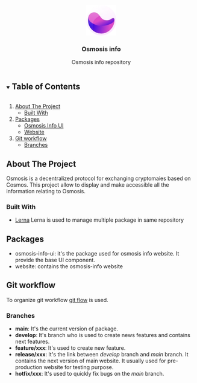 <!-- PROJECT LOGO -->
<br />
<p align="center">
  <img src="./logo.webp" alt="Logo" width="80" height="80">

  <h3 align="center">Osmosis info</h3>

  <p align="center">
    Osmosis info repository
  </p>
</p>

<!-- TABLE OF CONTENTS -->
<details open="open">
  <summary><h2 style="display: inline-block">Table of Contents</h2></summary>
  <ol>
    <li>
      <a href="#about-the-project">About The Project</a>
      <ul>
        <li><a href="#built-with">Built With</a></li>
      </ul>
    </li>
    <li>
      <a href="#getting-started">Packages</a>
      <ul>
        <li><a href="#OsmosisInfoUI">Osmosis Info UI</a></li>
        <li><a href="#Website">Website</a></li>
      </ul>
    </li>
      <li>
      <a href="#git-workflow">Git workflow</a>
      <ul>
        <li><a href="#branchs">Branches</a></li>
      </ul>
      </li>
  </ol>
</details>

## About The Project

Osmosis is a decentralized protocol for exchanging cryptomaies based on Cosmos.
This project allow to display and make accessible all the information relating to Osmosis.

### Built With

- [Lerna](https://lerna.js.org/) Lerna is used to manage multiple package in same repository

## Packages

- osmosis-info-ui: it's the package used for osmosis info website. It provide the base UI component.
- website: contains the osmosis-info website

## Git workflow

To organize git workflow [git flow](http://danielkummer.github.io/git-flow-cheatsheet/) is used.

### Branches

- **main**: It's the current version of package.
- **develop**: It's branch who is used to create news features and contains next features.
- **feature/xxx**: It's used to create new feature.
- **release/xxx**: It's the link between _develop_ branch and _main_ branch. It contains the next version of main website. It usually used for pre-production website for testing purpose.
- **hotfix/xxx**: It's used to quickly fix bugs on the _main_ branch.
